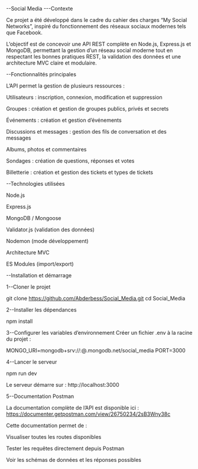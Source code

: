 --Social Media
---Contexte

Ce projet a été développé dans le cadre du cahier des charges “My Social Networks”, inspiré du fonctionnement des réseaux sociaux modernes tels que Facebook.

L’objectif est de concevoir une API REST complète en Node.js, Express.js et MongoDB, permettant la gestion d’un réseau social moderne tout en respectant les bonnes pratiques REST, la validation des données et une architecture MVC claire et modulaire.

--Fonctionnalités principales

L’API permet la gestion de plusieurs ressources :

Utilisateurs : inscription, connexion, modification et suppression

Groupes : création et gestion de groupes publics, privés et secrets

Événements : création et gestion d’événements

Discussions et messages : gestion des fils de conversation et des messages

Albums, photos et commentaires

Sondages : création de questions, réponses et votes

Billetterie : création et gestion des tickets et types de tickets

--Technologies utilisées

Node.js

Express.js

MongoDB / Mongoose

Validator.js (validation des données)

Nodemon (mode développement)

Architecture MVC

ES Modules (import/export)

--Installation et démarrage

1--Cloner le projet

git clone https://github.com/Abderbess/Social_Media.git
cd Social_Media


2--Installer les dépendances

npm install


3--Configurer les variables d’environnement
Créer un fichier .env à la racine du projet :

MONGO_URI=mongodb+srv://<user>:<password>@<cluster>.mongodb.net/social_media
PORT=3000


4--Lancer le serveur

npm run dev


Le serveur démarre sur : http://localhost:3000

5--Documentation Postman

La documentation complète de l’API est disponible ici :
https://documenter.getpostman.com/view/26750234/2sB3Wny38c

Cette documentation permet de :

Visualiser toutes les routes disponibles

Tester les requêtes directement depuis Postman

Voir les schémas de données et les réponses possibles
